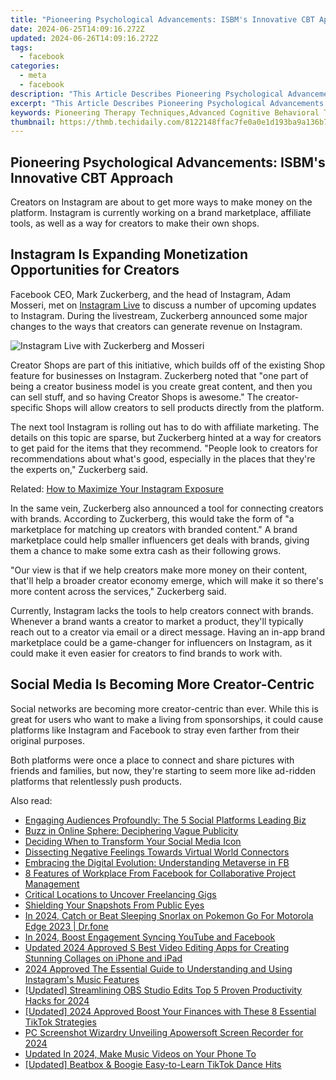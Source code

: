 ```yaml
---
title: "Pioneering Psychological Advancements: ISBM's Innovative CBT Approach"
date: 2024-06-25T14:09:16.272Z
updated: 2024-06-26T14:09:16.272Z
tags:
  - facebook
categories:
  - meta
  - facebook
description: "This Article Describes Pioneering Psychological Advancements: ISBM's Innovative CBT Approach"
excerpt: "This Article Describes Pioneering Psychological Advancements: ISBM's Innovative CBT Approach"
keywords: Pioneering Therapy Techniques,Advanced Cognitive Behavioral Therapy (CBT),Innovative Psychological Interventions,ISBM Cognitive Behavioral Therapy,Modern Psychological Approaches,Progressive Mental Health Treatment,Therapeutic Innovations by ISBM
thumbnail: https://thmb.techidaily.com/8122148ffac7fe0a0e1d193ba9a136b7cccae081b7348173d3861777fbb2c2bf.jpg
---
```


## Pioneering Psychological Advancements: ISBM's Innovative CBT Approach

 Creators on Instagram are about to get more ways to make money on the platform. Instagram is currently working on a brand marketplace, affiliate tools, as well as a way for creators to make their own shops.

## Instagram Is Expanding Monetization Opportunities for Creators

 Facebook CEO, Mark Zuckerberg, and the head of Instagram, Adam Mosseri, met on [Instagram Live](https://www.instagram.com/p/COLhAulnD%5F6/) to discuss a number of upcoming updates to Instagram. During the livestream, Zuckerberg announced some major changes to the ways that creators can generate revenue on Instagram.

![Instagram Live with Zuckerberg and Mosseri](https://static1.makeuseofimages.com/wordpress/wp-content/uploads/2021/04/zuckerberg-mosseri-instagram-live.png)

 Creator Shops are part of this initiative, which builds off of the existing Shop feature for businesses on Instagram. Zuckerberg noted that "one part of being a creator business model is you create great content, and then you can sell stuff, and so having Creator Shops is awesome." The creator-specific Shops will allow creators to sell products directly from the platform.

 The next tool Instagram is rolling out has to do with affiliate marketing. The details on this topic are sparse, but Zuckerberg hinted at a way for creators to get paid for the items that they recommend. "People look to creators for recommendations about what's good, especially in the places that they're the experts on," Zuckerberg said.

 Related: [How to Maximize Your Instagram Exposure](https://www.makeuseof.com/maximize-your-instagram-exposure-2021/)

 In the same vein, Zuckerberg also announced a tool for connecting creators with brands. According to Zuckerberg, this would take the form of "a marketplace for matching up creators with branded content." A brand marketplace could help smaller influencers get deals with brands, giving them a chance to make some extra cash as their following grows.

 "Our view is that if we help creators make more money on their content, that'll help a broader creator economy emerge, which will make it so there's more content across the services," Zuckerberg said.

 Currently, Instagram lacks the tools to help creators connect with brands. Whenever a brand wants a creator to market a product, they'll typically reach out to a creator via email or a direct message. Having an in-app brand marketplace could be a game-changer for influencers on Instagram, as it could make it even easier for creators to find brands to work with.

## Social Media Is Becoming More Creator-Centric

 Social networks are becoming more creator-centric than ever. While this is great for users who want to make a living from sponsorships, it could cause platforms like Instagram and Facebook to stray even farther from their original purposes.

 Both platforms were once a place to connect and share pictures with friends and families, but now, they're starting to seem more like ad-ridden platforms that relentlessly push products.


<ins class="adsbygoogle"
     style="display:block"
     data-ad-format="autorelaxed"
     data-ad-client="ca-pub-7571918770474297"
     data-ad-slot="1223367746"></ins>



<ins class="adsbygoogle"
     style="display:block"
     data-ad-client="ca-pub-7571918770474297"
     data-ad-slot="8358498916"
     data-ad-format="auto"
     data-full-width-responsive="true"></ins>

<span class="atpl-alsoreadstyle">Also read:</span>
<div><ul>
<li><a href="https://facebook.techidaily.com/engaging-audiences-profoundly-the-5-social-platforms-leading-biz/"><u>Engaging Audiences Profoundly: The 5 Social Platforms Leading Biz</u></a></li>
<li><a href="https://facebook.techidaily.com/buzz-in-online-sphere-deciphering-vague-publicity/"><u>Buzz in Online Sphere: Deciphering Vague Publicity</u></a></li>
<li><a href="https://facebook.techidaily.com/deciding-when-to-transform-your-social-media-icon/"><u>Deciding When to Transform Your Social Media Icon</u></a></li>
<li><a href="https://facebook.techidaily.com/dissecting-negative-feelings-towards-virtual-world-connectors/"><u>Dissecting Negative Feelings Towards Virtual World Connectors</u></a></li>
<li><a href="https://facebook.techidaily.com/embracing-the-digital-evolution-understanding-metaverse-in-fb/"><u>Embracing the Digital Evolution: Understanding Metaverse in FB</u></a></li>
<li><a href="https://facebook.techidaily.com/8-features-of-workplace-from-facebook-for-collaborative-project-management/"><u>8 Features of Workplace From Facebook for Collaborative Project Management</u></a></li>
<li><a href="https://facebook.techidaily.com/critical-locations-to-uncover-freelancing-gigs/"><u>Critical Locations to Uncover Freelancing Gigs</u></a></li>
<li><a href="https://facebook.techidaily.com/shielding-your-snapshots-from-public-eyes/"><u>Shielding Your Snapshots From Public Eyes</u></a></li>
<li><a href="https://android-pokemon-go.techidaily.com/in-2024-catch-or-beat-sleeping-snorlax-on-pokemon-go-for-motorola-edge-2023-drfone-by-drfone-virtual-android/"><u>In 2024, Catch or Beat Sleeping Snorlax on Pokemon Go For Motorola Edge 2023 | Dr.fone</u></a></li>
<li><a href="https://facebook-video-content.techidaily.com/in-2024-boost-engagement-syncing-youtube-and-facebook/"><u>In 2024, Boost Engagement  Syncing YouTube and Facebook</u></a></li>
<li><a href="https://ai-driven-video-production.techidaily.com/updated-2024-approved-s-best-video-editing-apps-for-creating-stunning-collages-on-iphone-and-ipad/"><u>Updated 2024 Approved S Best Video Editing Apps for Creating Stunning Collages on iPhone and iPad</u></a></li>
<li><a href="https://some-approaches.techidaily.com/2024-approved-the-essential-guide-to-understanding-and-using-instagrams-music-features/"><u>2024 Approved  The Essential Guide to Understanding and Using Instagram's Music Features</u></a></li>
<li><a href="https://digital-screen-recording.techidaily.com/updated-streamlining-obs-studio-edits-top-5-proven-productivity-hacks-for-2024/"><u>[Updated] Streamlining OBS Studio Edits  Top 5 Proven Productivity Hacks for 2024</u></a></li>
<li><a href="https://tiktok-videos.techidaily.com/updated-2024-approved-boost-your-finances-with-these-8-essential-tiktok-strategies/"><u>[Updated] 2024 Approved  Boost Your Finances with These 8 Essential TikTok Strategies</u></a></li>
<li><a href="https://video-capture.techidaily.com/pc-screenshot-wizardry-unveiling-apowersoft-screen-recorder-for-2024/"><u>PC Screenshot Wizardry  Unveiling Apowersoft Screen Recorder for 2024</u></a></li>
<li><a href="https://ai-driven-video-production.techidaily.com/updated-in-2024-make-music-videos-on-your-phone-to/"><u>Updated In 2024, Make Music Videos on Your Phone To</u></a></li>
<li><a href="https://tiktok-video-recordings.techidaily.com/updated-beatbox-and-boogie-easy-to-learn-tiktok-dance-hits/"><u>[Updated] Beatbox & Boogie  Easy-to-Learn TikTok Dance Hits</u></a></li>
</ul></div>
